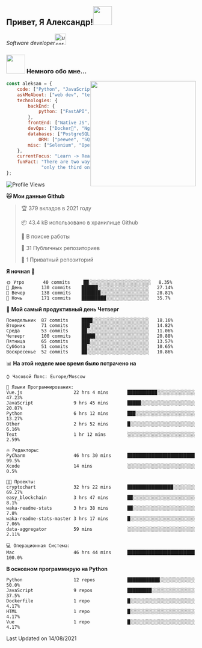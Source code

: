 <h2>Привет, Я Александр!<img src="https://media.giphy.com/media/12oufCB0MyZ1Go/giphy.gif" width="50"></h2>
<p><em>Software developer<img src="https://media.giphy.com/media/WUlplcMpOCEmTGBtBW/giphy.gif" width="30" alt="user">
</em></p>


### <img src="https://media.giphy.com/media/VgCDAzcKvsR6OM0uWg/giphy.gif" width="50"> Немного обо мне...
<img align='right' src="https://media.giphy.com/media/M9gbBd9nbDrOTu1Mqx/giphy.gif" width="280">

```javascript
const aleksan = {
    code: ["Python", "JavaScript", "CSS", "HTML"],
    askMeAbout: ["web dev", "tech", "game"],
    technologies: {
        backEnd: {
            python: ["FastAPI", "Django", "DRF"],
        },
        frontEnd: ["Native JS", "Vue3"],
        devOps: ["Docker🐳", "Nginx", "AWS", "Google CLOUD"],
        databases: ["PostgreSQL", "MySql", "sqlite3"],
            ORM: ["peewee", "SQLAlchemy", "PonyORM"]
        misc: ["Selenium", "Open-cv", "Telegram Bot"]
    },
    currentFocus: "Learn -> React/Vue and NodeJS",
    funFact: "There are two ways to write error-free programs; " +
             "only the third one works"
};
```

<!--START_SECTION:waka-->
![Profile Views](http://img.shields.io/badge/%D0%9F%D1%80%D0%BE%D1%81%D0%BC%D0%BE%D1%82%D1%80%D0%BE%D0%B2%20%D0%BF%D1%80%D0%BE%D1%84%D0%B8%D0%BB%D1%8F-158-blue)

**🐱 Мои данные Github** 

> 🏆 379 вкладов в 2021 году
 > 
> 📦 43.4 kB использовано в хранилище Github 
 > 
> 💼 В поиске работы
 > 
> 📜 31 Публичных репозиториев 
 > 
> 🔑 1 Приватный репозиторий 
 > 
**Я ночная 🦉** 

```text
🌞 Утро       40 commits     ██░░░░░░░░░░░░░░░░░░░░░░░   8.35% 
🌆 День       130 commits    ██████░░░░░░░░░░░░░░░░░░░   27.14% 
🌃 Вечер      138 commits    ███████░░░░░░░░░░░░░░░░░░   28.81% 
🌙 Ночь       171 commits    █████████░░░░░░░░░░░░░░░░   35.7%

```
📅 **Мой самый продуктивный день Четверг** 

```text
Понедельник  87 commits     ████░░░░░░░░░░░░░░░░░░░░░   18.16% 
Вторник      71 commits     ███░░░░░░░░░░░░░░░░░░░░░░   14.82% 
Среда        53 commits     ██░░░░░░░░░░░░░░░░░░░░░░░   11.06% 
Четверг      100 commits    █████░░░░░░░░░░░░░░░░░░░░   20.88% 
Пятница      65 commits     ███░░░░░░░░░░░░░░░░░░░░░░   13.57% 
Суббота      51 commits     ██░░░░░░░░░░░░░░░░░░░░░░░   10.65% 
Воскресенье  52 commits     ██░░░░░░░░░░░░░░░░░░░░░░░   10.86%

```


📊 **На этой неделе мое время было потрачено на** 

```text
⌚︎ Часовой Пояс: Europe/Moscow

💬 Языки Программирования: 
Vue.js                   22 hrs 4 mins       ███████████░░░░░░░░░░░░░░   47.23% 
JavaScript               9 hrs 45 mins       █████░░░░░░░░░░░░░░░░░░░░   20.87% 
Python                   6 hrs 12 mins       ███░░░░░░░░░░░░░░░░░░░░░░   13.27% 
Other                    2 hrs 52 mins       █░░░░░░░░░░░░░░░░░░░░░░░░   6.16% 
Text                     1 hr 12 mins        ░░░░░░░░░░░░░░░░░░░░░░░░░   2.59%

🔥 Редакторы: 
PyCharm                  46 hrs 30 mins      █████████████████████████   99.5% 
Xcode                    14 mins             ░░░░░░░░░░░░░░░░░░░░░░░░░   0.5%

🐱‍💻 Проекты: 
cryptochart              32 hrs 22 mins      █████████████████░░░░░░░░   69.27% 
easy_blockchain          3 hrs 47 mins       ██░░░░░░░░░░░░░░░░░░░░░░░   8.1% 
waka-readme-stats        3 hrs 38 mins       ██░░░░░░░░░░░░░░░░░░░░░░░   7.8% 
waka-readme-stats-master 3 hrs 17 mins       █░░░░░░░░░░░░░░░░░░░░░░░░   7.06% 
data-aggregator          59 mins             ░░░░░░░░░░░░░░░░░░░░░░░░░   2.11%

💻 Операционная Система: 
Mac                      46 hrs 44 mins      █████████████████████████   100.0%

```

**В основном программирую на Python** 

```text
Python                   12 repos            ████████████░░░░░░░░░░░░░   50.0% 
JavaScript               9 repos             █████████░░░░░░░░░░░░░░░░   37.5% 
Dockerfile               1 repo              █░░░░░░░░░░░░░░░░░░░░░░░░   4.17% 
HTML                     1 repo              █░░░░░░░░░░░░░░░░░░░░░░░░   4.17% 
Vue                      1 repo              █░░░░░░░░░░░░░░░░░░░░░░░░   4.17%

```



 Last Updated on 14/08/2021
<!--END_SECTION:waka-->
